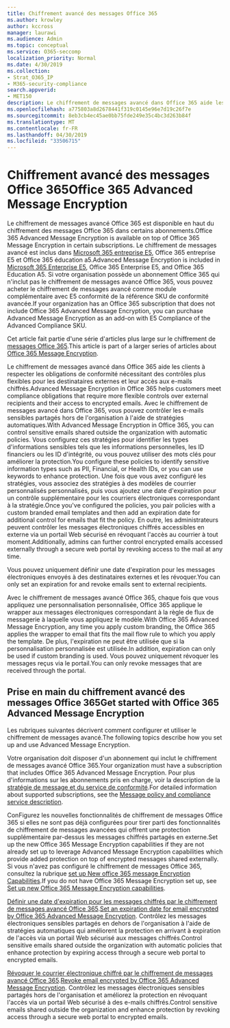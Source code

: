 ```yaml
---
title: Chiffrement avancé des messages Office 365
ms.author: krowley
author: kccross
manager: laurawi
ms.audience: Admin
ms.topic: conceptual
ms.service: O365-seccomp
localization_priority: Normal
ms.date: 4/30/2019
ms.collection:
- Strat_O365_IP
- M365-security-compliance
search.appverid:
- MET150
description: Le chiffrement de messages avancé dans Office 365 aide les organisations à respecter leurs obligations de conformité en permettant aux administrateurs d'expirer et de révoquer l'accès par le biais d'un portail Web Office 365 à des e-mails chiffrés.
ms.openlocfilehash: a775803a8d2678441f319c0145e96e7d19c26f7e
ms.sourcegitcommit: 8eb3cb4ec45ae0bb75fde249e35c4bc3d263b84f
ms.translationtype: MT
ms.contentlocale: fr-FR
ms.lasthandoff: 04/30/2019
ms.locfileid: "33506715"
---
```

# <a name="office-365-advanced-message-encryption"></a><span data-ttu-id="451d5-103">Chiffrement avancé des messages Office 365</span><span class="sxs-lookup"><span data-stu-id="451d5-103">Office 365 Advanced Message Encryption</span></span>

<span data-ttu-id="451d5-104">Le chiffrement de messages avancé Office 365 est disponible en haut du chiffrement des messages Office 365 dans certains abonnements.</span><span class="sxs-lookup"><span data-stu-id="451d5-104">Office 365 Advanced Message Encryption is available on top of Office 365 Message Encryption in certain subscriptions.</span></span> <span data-ttu-id="451d5-105">Le chiffrement de messages avancé est inclus dans [Microsoft 365 entreprise E5](https://www.microsoft.com/microsoft-365/enterprise/home), Office 365 entreprise E5 et Office 365 éducation a5.</span><span class="sxs-lookup"><span data-stu-id="451d5-105">Advanced Message Encryption is included in [Microsoft 365 Enterprise E5](https://www.microsoft.com/microsoft-365/enterprise/home), Office 365 Enterprise E5, and Office 365 Education A5.</span></span> <span data-ttu-id="451d5-106">Si votre organisation possède un abonnement Office 365 qui n'inclut pas le chiffrement de messages avancé Office 365, vous pouvez acheter le chiffrement de messages avancé comme module complémentaire avec E5 conformité de la référence SKU de conformité avancée.</span><span class="sxs-lookup"><span data-stu-id="451d5-106">If your organization has an Office 365 subscription that does not include Office 365 Advanced Message Encryption, you can purchase Advanced Message Encryption as an add-on with E5 Compliance of the Advanced Compliance SKU.</span></span>

<span data-ttu-id="451d5-107">Cet article fait partie d'une série d'articles plus large sur le chiffrement de [messages Office 365](ome.md).</span><span class="sxs-lookup"><span data-stu-id="451d5-107">This article is part of a larger series of articles about [Office 365 Message Encryption](ome.md).</span></span>

<span data-ttu-id="451d5-108">Le chiffrement de messages avancé dans Office 365 aide les clients à respecter les obligations de conformité nécessitant des contrôles plus flexibles pour les destinataires externes et leur accès aux e-mails chiffrés.</span><span class="sxs-lookup"><span data-stu-id="451d5-108">Advanced Message Encryption in Office 365 helps customers meet compliance obligations that require more flexible controls over external recipients and their access to encrypted emails.</span></span> <span data-ttu-id="451d5-109">Avec le chiffrement de messages avancé dans Office 365, vous pouvez contrôler les e-mails sensibles partagés hors de l'organisation à l'aide de stratégies automatiques.</span><span class="sxs-lookup"><span data-stu-id="451d5-109">With Advanced Message Encryption in Office 365, you can control sensitive emails shared outside the organization with automatic policies.</span></span> <span data-ttu-id="451d5-110">Vous configurez ces stratégies pour identifier les types d'informations sensibles tels que les informations personnelles, les ID financiers ou les ID d'intégrité, ou vous pouvez utiliser des mots clés pour améliorer la protection.</span><span class="sxs-lookup"><span data-stu-id="451d5-110">You configure these policies to identify sensitive information types such as PII, Financial, or Health IDs, or you can use keywords to enhance protection.</span></span> <span data-ttu-id="451d5-111">Une fois que vous avez configuré les stratégies, vous associez des stratégies à des modèles de courrier personnalisés personnalisés, puis vous ajoutez une date d'expiration pour un contrôle supplémentaire pour les courriers électroniques correspondant à la stratégie.</span><span class="sxs-lookup"><span data-stu-id="451d5-111">Once you've configured the policies, you pair policies with a custom branded email templates and then add an expiration date for additional control for emails that fit the policy.</span></span> <span data-ttu-id="451d5-112">En outre, les administrateurs peuvent contrôler les messages électroniques chiffrés accessibles en externe via un portail Web sécurisé en révoquant l'accès au courrier à tout moment.</span><span class="sxs-lookup"><span data-stu-id="451d5-112">Additionally, admins can further control encrypted emails accessed externally through a secure web portal by revoking access to the mail at any time.</span></span>

<span data-ttu-id="451d5-113">Vous pouvez uniquement définir une date d'expiration pour les messages électroniques envoyés à des destinataires externes et les révoquer.</span><span class="sxs-lookup"><span data-stu-id="451d5-113">You can only set an expiration for and revoke emails  sent to external recipients.</span></span>

<span data-ttu-id="451d5-114">Avec le chiffrement de messages avancé Office 365, chaque fois que vous appliquez une personnalisation personnalisée, Office 365 applique le wrapper aux messages électroniques correspondant à la règle de flux de messagerie à laquelle vous appliquez le modèle.</span><span class="sxs-lookup"><span data-stu-id="451d5-114">With Office 365 Advanced Message Encryption, any time you apply custom branding, the Office 365 applies the wrapper to email that fits the mail flow rule to which you apply the template.</span></span> <span data-ttu-id="451d5-115">De plus, l'expiration ne peut être utilisée que si la personnalisation personnalisée est utilisée.</span><span class="sxs-lookup"><span data-stu-id="451d5-115">In addition, expiration can only be used if custom branding is used.</span></span> <span data-ttu-id="451d5-116">Vous pouvez uniquement révoquer les messages reçus via le portail.</span><span class="sxs-lookup"><span data-stu-id="451d5-116">You can only revoke messages that are received through the portal.</span></span>

## <a name="get-started-with-office-365-advanced-message-encryption"></a><span data-ttu-id="451d5-117">Prise en main du chiffrement avancé des messages Office 365</span><span class="sxs-lookup"><span data-stu-id="451d5-117">Get started with Office 365 Advanced Message Encryption</span></span>

<span data-ttu-id="451d5-118">Les rubriques suivantes décrivent comment configurer et utiliser le chiffrement de messages avancé.</span><span class="sxs-lookup"><span data-stu-id="451d5-118">The following topics describe how you set up and use Advanced Message Encryption.</span></span>

<span data-ttu-id="451d5-119">Votre organisation doit disposer d'un abonnement qui inclut le chiffrement de messages avancé Office 365.</span><span class="sxs-lookup"><span data-stu-id="451d5-119">Your organization must have a subscription that includes Office 365 Advanced Message Encryption.</span></span> <span data-ttu-id="451d5-120">Pour plus d'informations sur les abonnements pris en charge, voir la description de la [stratégie de message et du service de conformité](https://docs.microsoft.com/en-us/office365/servicedescriptions/exchange-online-service-description/message-policy-and-compliance).</span><span class="sxs-lookup"><span data-stu-id="451d5-120">For detailed information about supported subscriptions, see the [Message policy and compliance service description](https://docs.microsoft.com/en-us/office365/servicedescriptions/exchange-online-service-description/message-policy-and-compliance).</span></span>

<span data-ttu-id="451d5-121">ConFigurez les nouvelles fonctionnalités de chiffrement de messages Office 365 si elles ne sont pas déjà configurées pour tirer parti des fonctionnalités de chiffrement de messages avancées qui offrent une protection supplémentaire par-dessus les messages chiffrés partagés en externe.</span><span class="sxs-lookup"><span data-stu-id="451d5-121">Set up the new Office 365 Message Encryption capabilities if they are not already set up to leverage Advanced Message Encryption capabilities which provide added protection on top of encrypted messages shared externally.</span></span> <span data-ttu-id="451d5-122">Si vous n'avez pas configuré le chiffrement de messages Office 365, consultez la rubrique [set up New office 365 message Encryption Capabilities](set-up-new-message-encryption-capabilities.md).</span><span class="sxs-lookup"><span data-stu-id="451d5-122">If you do not have Office 365 Message Encryption set up, see [Set up new Office 365 Message Encryption capabilities](set-up-new-message-encryption-capabilities.md).</span></span>

<span data-ttu-id="451d5-123">[Définir une date d'expiration pour les messages chiffrés par le chiffrement de messages avancé Office 365](ome-advanced-expiration.md).</span><span class="sxs-lookup"><span data-stu-id="451d5-123">[Set an expiration date for email encrypted by Office 365 Advanced Message Encryption](ome-advanced-expiration.md).</span></span> <span data-ttu-id="451d5-124">Contrôlez les messages électroniques sensibles partagés en dehors de l'organisation à l'aide de stratégies automatiques qui améliorent la protection en arrivant à expiration de l'accès via un portail Web sécurisé aux messages chiffrés.</span><span class="sxs-lookup"><span data-stu-id="451d5-124">Control sensitive emails shared outside the organization with automatic policies that enhance protection by expiring access through a secure web portal to encrypted emails.</span></span>

<span data-ttu-id="451d5-125">[Révoquer le courrier électronique chiffré par le chiffrement de messages avancé Office 365](revoke-ome-encrypted-mail.md).</span><span class="sxs-lookup"><span data-stu-id="451d5-125">[Revoke email encrypted by Office 365 Advanced Message Encryption](revoke-ome-encrypted-mail.md).</span></span> <span data-ttu-id="451d5-126">Contrôlez les messages électroniques sensibles partagés hors de l'organisation et améliorez la protection en révoquant l'accès via un portail Web sécurisé à des e-mails chiffrés.</span><span class="sxs-lookup"><span data-stu-id="451d5-126">Control sensitive emails shared outside the organization and enhance protection by revoking access through a secure web portal to encrypted emails.</span></span>  